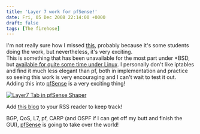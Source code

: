 ```yaml
---
title: 'Layer 7 work for pfSense!'
date: Fri, 05 Dec 2008 22:14:00 +0000
draft: false
tags: [The firehose]
---
```


I'm not really sure how I missed [this](http://roadtoqos.wordpress.com/2008/11/27/the-layer7-interface/), probably because it's some students doing the work, but nevertheless, it's very exciting.  
This is something that has been unavailable for the most part under \*BSD, but [available for quite some time under Linux](http://l7-filter.sourceforge.net/). I personally don't like iptables and find it much less elegant than pf, both in implementation and practice so seeing this work is very encouraging and I can't wait to test it out.  
Adding this into [pfSense](http://pfsense.org/) is a very exciting thing!  
  
[![Layer7 Tab in pfSense Shaper](http://roadtoqos.files.wordpress.com/2008/11/l7tab1.png?w=450&h=217 "l7tab1")](http://roadtoqos.files.wordpress.com/2008/11/l7tab1.png)  
  
Add [this blog](http://roadtoqos.wordpress.com/2008/11/27/the-layer7-interface/feed/) to your RSS reader to keep track!  
  
BGP, QoS, L7, pf, CARP (and OSPF if I can get off my butt and finish the GUI), [pfSense](http://pfsense.org/) is going to take over the world!